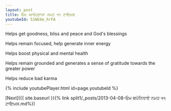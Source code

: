 ```yaml
---
layout: post
title: ਓਮ ਆਰੋਹਣਾਯਾ ਨਮਹ ੧੧ ਟਾਇਮਸ
youtubeId: 51NE6m_hrFA
---
```

 
 
Helps get goodness, bliss and peace and God's blessings
 
Helps remain focused, help generate inner energy 
 
Helps boost physical and mental health 
 
Helps remain grounded and generates a sense of gratitude towards the greater power 
 
Helps reduce bad karma
 
 
 
 


{% include youtubePlayer.html id=page.youtubeId %}
 
[Next]({{ site.baseurl }}{% link  split1/_posts/2013-04-08-ਓਮ ਥਪੋਨਿਧਾਏ ਨਮਹ ੧੧ ਟਾਇਮਸ.md%})
 
